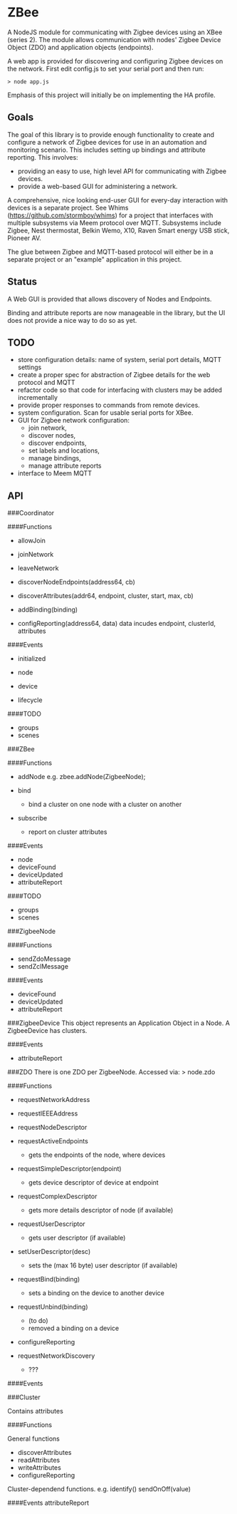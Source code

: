 ZBee
====

A NodeJS module for communicating with Zigbee devices using an XBee (series 2).  The module allows communication with 
nodes' Zigbee Device Object (ZDO) and application objects (endpoints).

A web app is provided for discovering and configuring Zigbee devices on the network.  First edit config.js to set 
your serial port and then run:

	> node app.js

Emphasis of this project will initially be on implementing the HA profile.

Goals
-----
The goal of this library is to provide enough functionality to create and configure a network of Zigbee devices for use in an 
automation and monitoring scenario.  This includes setting up bindings and attribute reporting.
This involves:
- providing an easy to use, high level API for communicating with Zigbee devices.
- provide a web-based GUI for administering a network.

A comprehensive, nice looking end-user GUI for every-day interaction with devices is a separate project.  See Whims 
(https://github.com/stormboy/whims) for a project that interfaces with multiple subsystems via Meem protocol over 
MQTT.  Subsystems include Zigbee, Nest thermostat, Belkin Wemo, X10, Raven Smart energy USB stick, Pioneer AV.

The glue between Zigbee and MQTT-based protocol will either be in a separate project or an "example" application 
in this project.

Status
------

A Web GUI is provided that allows discovery of Nodes and Endpoints.

Binding and attribute reports are now manageable in the library, but the UI does not provide a nice way to do so as yet.

TODO
----

- store configuration details: name of system, serial port details, MQTT settings
- create a proper spec for abstraction of Zigbee details for the web protocol and MQTT
- refactor code so that code for interfacing with clusters may be added incrementally
- provide proper responses to commands from remote devices.
- system configuration.  Scan for usable serial ports for XBee.
- GUI for Zigbee network configuration: 
	- join network, 
	- discover nodes, 
	- discover endpoints, 
	- set labels and locations, 
	- manage bindings, 
	- manage attribute reports
- interface to Meem MQTT

API
---

###Coordinator

####Functions

- allowJoin

- joinNetwork

- leaveNetwork

- discoverNodeEndpoints(address64, cb)

- discoverAttributes(addr64, endpoint, cluster, start, max, cb)

- addBinding(binding)

- configReporting(address64, data)
data incudes endpoint, clusterId, attributes

####Events

- initialized

- node

- device

- lifecycle

####TODO
- groups
- scenes

###ZBee

####Functions

- addNode
e.g. zbee.addNode(ZigbeeNode);

- bind
	- bind a cluster on one node with a cluster on another
	
- subscribe 
	- report on cluster attributes

####Events
- node
- deviceFound
- deviceUpdated
- attributeReport

####TODO
- groups
- scenes

###ZigbeeNode

####Functions
- sendZdoMessage
- sendZclMessage

####Events
- deviceFound
- deviceUpdated
- attributeReport

###ZigbeeDevice
This object represents an Application Object in a Node.  A ZigbeeDevice has clusters.

####Events
- attributeReport

###ZDO
There is one ZDO per ZigbeeNode.  Accessed via:
	> node.zdo

####Functions
- requestNetworkAddress

- requestIEEEAddress

- requestNodeDescriptor

- requestActiveEndpoints
	- gets the endpoints of the node, where devices
	
- requestSimpleDescriptor(endpoint)
	- gets device descriptor of device at endpoint
	
- requestComplexDescriptor
	- gets more details descriptor of node (if available)
	
- requestUserDescriptor
	- gets user descriptor (if available)
	
- setUserDescriptor(desc)
	- sets the (max 16 byte) user descriptor (if available)
	
- requestBind(binding)
	- sets a binding on the device to another device
	
- requestUnbind(binding)
	- (to do)
	- removed a binding on a device
	
- configureReporting

- requestNetworkDiscovery 
	- ???

####Events


###Cluster

Contains attributes

####Functions

General functions
- discoverAttributes
- readAttributes
- writeAttributes
- configureReporting

Cluster-dependend functions.
e.g.
	identify()
	sendOnOff(value)
	
####Events
attributeReport
